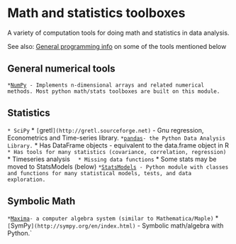# Math and statistics toolboxes

A variety of computation tools for doing math and statistics in data
analysis.

See also: [General programming info](procedures:programming)
on some of the tools mentioned below

## General numerical tools

` * `[`NumPy`](procedures:numpytips)` - Implements n-dimensional arrays and related numerical methods. Most python math/stats toolboxes are built on this module.`

## Statistics

` * SciPy
` * `[`gretl`](http://gretl.sourceforge.net)` - Gnu regression, Econometrics and Time-series library.
` * `[`pandas`](http://pandas.pydata.org)` - the Python Data Analysis Library.
`   * Has DataFrame objects - equivalent to the data.frame object in R
`   * Has tools for many statistics (covariance, correlation, regression)
`   * Timeseries analysis
`   * Missing data functions
`   * Some stats may be moved to StatsModels (below)
` * `[`StatsModels`](http://statsmodels.sourceforge.net)` - Python module with classes and functions for many statistical models, tests, and data exploration.`

## Symbolic Math

` * `[`Maxima`](http://maxima.sourceforge.net/)` - a computer algebra system (similar to Mathematica/Maple)
` * `[`SymPy`](http://sympy.org/en/index.html)` - Symbolic math/algebra with Python.`
